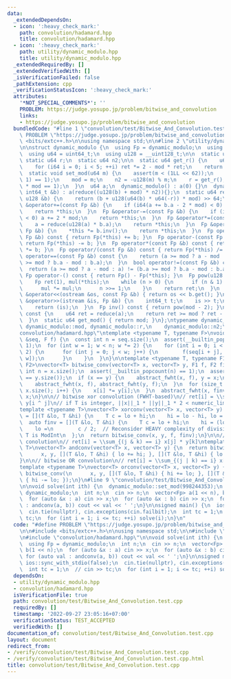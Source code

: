 ```yaml
---
data:
  _extendedDependsOn:
  - icon: ':heavy_check_mark:'
    path: convolution/hadamard.hpp
    title: convolution/hadamard.hpp
  - icon: ':heavy_check_mark:'
    path: utility/dynamic_modulo.hpp
    title: utility/dynamic_modulo.hpp
  _extendedRequiredBy: []
  _extendedVerifiedWith: []
  _isVerificationFailed: false
  _pathExtension: cpp
  _verificationStatusIcon: ':heavy_check_mark:'
  attributes:
    '*NOT_SPECIAL_COMMENTS*': ''
    PROBLEM: https://judge.yosupo.jp/problem/bitwise_and_convolution
    links:
    - https://judge.yosupo.jp/problem/bitwise_and_convolution
  bundledCode: "#line 1 \"convolution/test/Bitwise_And_Convolution.test.cpp\"\n#define\
    \ PROBLEM \"https://judge.yosupo.jp/problem/bitwise_and_convolution\"\n\n#include\
    \ <bits/extc++.h>\n\nusing namespace std;\n\n#line 2 \"utility/dynamic_modulo.hpp\"\
    \n\nstruct dynamic_modulo {\n  using Fp = dynamic_modulo;\n  using i64 = int64_t;\n\
    \  using u64 = uint64_t;\n  using u128 = __uint128_t;\n\n  static u64 mod;\n \
    \ static u64 r;\n  static u64 n2;\n\n  static u64 get_r() {\n    u64 ret = mod;\n\
    \    for (i64 i = 0; i < 5; ++i) ret *= 2 - mod * ret;\n    return ret;\n  }\n\
    \  static void set_mod(u64 m) {\n    assert(m < (1LL << 62));\n    assert((m &\
    \ 1) == 1);\n    mod = m;\n    n2 = -u128(m) % m;\n    r = get_r();\n    assert(r\
    \ * mod == 1);\n  }\n  u64 a;\n  dynamic_modulo() : a(0) {}\n  dynamic_modulo(const\
    \ int64_t &b) : a(reduce((u128(b) + mod) * n2)){};\n  static u64 reduce(const\
    \ u128 &b) {\n    return (b + u128(u64(b) * u64(-r)) * mod) >> 64;\n  }\n  Fp\
    \ &operator+=(const Fp &b) {\n    if (i64(a += b.a - 2 * mod) < 0) a += 2 * mod;\n\
    \    return *this;\n  }\n  Fp &operator-=(const Fp &b) {\n    if (i64(a -= b.a)\
    \ < 0) a += 2 * mod;\n    return *this;\n  }\n  Fp &operator*=(const Fp &b) {\n\
    \    a = reduce(u128(a) * b.a);\n    return *this;\n  }\n  Fp &operator/=(const\
    \ Fp &b) {\n    *this *= b.inv();\n    return *this;\n  }\n  Fp operator+(const\
    \ Fp &b) const { return Fp(*this) += b; }\n  Fp operator-(const Fp &b) const {\
    \ return Fp(*this) -= b; }\n  Fp operator*(const Fp &b) const { return Fp(*this)\
    \ *= b; }\n  Fp operator/(const Fp &b) const { return Fp(*this) /= b; }\n  bool\
    \ operator==(const Fp &b) const {\n    return (a >= mod ? a - mod : a) == (b.a\
    \ >= mod ? b.a - mod : b.a);\n  }\n  bool operator!=(const Fp &b) const {\n  \
    \  return (a >= mod ? a - mod : a) != (b.a >= mod ? b.a - mod : b.a);\n  }\n \
    \ Fp operator-() const { return Fp() - Fp(*this); }\n  Fp pow(u128 n) const {\n\
    \    Fp ret(1), mul(*this);\n    while (n > 0) {\n      if (n & 1) ret *= mul;\n\
    \      mul *= mul;\n      n >>= 1;\n    }\n    return ret;\n  }\n  friend ostream\
    \ &operator<<(ostream &os, const Fp &b) { return os << b.get(); }\n  friend istream\
    \ &operator>>(istream &is, Fp &b) {\n    int64_t t;\n    is >> t;\n    b = dynamic_modulo(t);\n\
    \    return (is);\n  }\n  Fp inv() const { return pow(mod - 2); }\n  u64 get()\
    \ const {\n    u64 ret = reduce(a);\n    return ret >= mod ? ret - mod : ret;\n\
    \  }\n  static u64 get_mod() { return mod; }\n};\ntypename dynamic_modulo::u64\
    \ dynamic_modulo::mod, dynamic_modulo::r,\n    dynamic_modulo::n2;\n#line 1 \"\
    convolution/hadamard.hpp\"\ntemplate <typename T, typename F>\nvoid abstract_fwht(vector<T>\
    \ &seq, F f) {\n  const int n = seq.size();\n  assert(__builtin_popcount(n) ==\
    \ 1);\n  for (int w = 1; w < n; w *= 2) {\n    for (int i = 0; i < n; i += w *\
    \ 2) {\n      for (int j = 0; j < w; j++) {\n        f(seq[i + j], seq[i + j +\
    \ w]);\n      }\n    }\n  }\n}\n\ntemplate <typename T, typename F1, typename\
    \ F2>\nvector<T> bitwise_conv(vector<T> x, vector<T> y, F1 f, F2 finv) {\n  const\
    \ int n = x.size();\n  assert(__builtin_popcount(n) == 1);\n  assert(x.size()\
    \ == y.size());\n  if (x == y) {\n    abstract_fwht(x, f), y = x;\n  } else {\n\
    \    abstract_fwht(x, f), abstract_fwht(y, f);\n  }\n  for (size_t i = 0; i <\
    \ x.size(); i++) {\n    x[i] *= y[i];\n  }\n  abstract_fwht(x, finv);\n  return\
    \ x;\n}\n\n// bitwise xor convolution (FWHT-based)\n// ret[i] = \\sum_j x[j] *\
    \ y[i ^ j]\n// if T is integer, ||x||_1 * ||y||_1 * 2 < numeric_limits<T>::max()\n\
    template <typename T>\nvector<T> xorconv(vector<T> x, vector<T> y) {\n  auto f\
    \ = [](T &lo, T &hi) {\n    T c = lo + hi;\n    hi = lo - hi, lo = c;\n  };\n\
    \  auto finv = [](T &lo, T &hi) {\n    T c = lo + hi;\n    hi = (lo - hi) / 2,\n\
    \    lo =\n        c / 2;  // Reconsider HEAVY complexity of division by 2 when\
    \ T is ModInt\n  };\n  return bitwise_conv(x, y, f, finv);\n}\n\n// bitwise AND\
    \ conolution\n// ret[i] = \\sum_{(j & k) == i} x[j] * y[k]\ntemplate <typename\
    \ T>\nvector<T> andconv(vector<T> x, vector<T> y) {\n  return bitwise_conv(\n\
    \      x, y, [](T &lo, T &hi) { lo += hi; }, [](T &lo, T &hi) { lo -= hi; });\n\
    }\n\n// bitwise OR convolution\n// ret[i] = \\sum_{(j | k) == i} x[j] * y[k]\n\
    template <typename T>\nvector<T> orconv(vector<T> x, vector<T> y) {\n  return\
    \ bitwise_conv(\n      x, y, [](T &lo, T &hi) { hi += lo; }, [](T &lo, T &hi)\
    \ { hi -= lo; });\n}\n#line 9 \"convolution/test/Bitwise_And_Convolution.test.cpp\"\
    \n\nvoid solve(int ith) {\n  dynamic_modulo::set_mod(998244353);\n  using Fp =\
    \ dynamic_modulo;\n  int n;\n  cin >> n;\n  vector<Fp> a(1 << n), b(1 << n);\n\
    \  for (auto &x : a) cin >> x;\n  for (auto &x : b) cin >> x;\n  for (auto val\
    \ : andconv(a, b)) cout << val << ' ';\n}\n\nsigned main() {\n  ios::sync_with_stdio(false);\n\
    \  cin.tie(nullptr), cin.exceptions(cin.failbit);\n  int tc = 1;\n  // cin >>\
    \ tc;\n  for (int i = 1; i <= tc; ++i) solve(i);\n}\n"
  code: "#define PROBLEM \"https://judge.yosupo.jp/problem/bitwise_and_convolution\"\
    \n\n#include <bits/extc++.h>\n\nusing namespace std;\n\n#include \"utility/dynamic_modulo.hpp\"\
    \n#include \"convolution/hadamard.hpp\"\n\nvoid solve(int ith) {\n  dynamic_modulo::set_mod(998244353);\n\
    \  using Fp = dynamic_modulo;\n  int n;\n  cin >> n;\n  vector<Fp> a(1 << n),\
    \ b(1 << n);\n  for (auto &x : a) cin >> x;\n  for (auto &x : b) cin >> x;\n \
    \ for (auto val : andconv(a, b)) cout << val << ' ';\n}\n\nsigned main() {\n \
    \ ios::sync_with_stdio(false);\n  cin.tie(nullptr), cin.exceptions(cin.failbit);\n\
    \  int tc = 1;\n  // cin >> tc;\n  for (int i = 1; i <= tc; ++i) solve(i);\n}"
  dependsOn:
  - utility/dynamic_modulo.hpp
  - convolution/hadamard.hpp
  isVerificationFile: true
  path: convolution/test/Bitwise_And_Convolution.test.cpp
  requiredBy: []
  timestamp: '2022-09-27 23:05:16+07:00'
  verificationStatus: TEST_ACCEPTED
  verifiedWith: []
documentation_of: convolution/test/Bitwise_And_Convolution.test.cpp
layout: document
redirect_from:
- /verify/convolution/test/Bitwise_And_Convolution.test.cpp
- /verify/convolution/test/Bitwise_And_Convolution.test.cpp.html
title: convolution/test/Bitwise_And_Convolution.test.cpp
---
```

